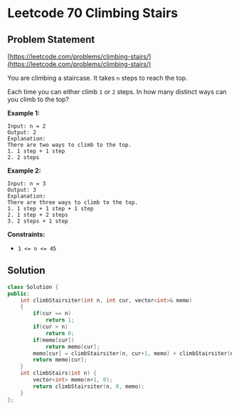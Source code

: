 # Leetcode 70 Climbing Stairs

## Problem Statement

[https://leetcode.com/problems/climbing-stairs/](https://leetcode.com/problems/climbing-stairs/)

You are climbing a staircase. It takes `n` steps to reach the top.

Each time you can either climb `1` or `2` steps. In how many distinct ways can you climb to the top?

**Example 1:**

```text
Input: n = 2
Output: 2
Explanation: 
There are two ways to climb to the top.
1. 1 step + 1 step
2. 2 steps
```

**Example 2:**

```text
Input: n = 3
Output: 3
Explanation: 
There are three ways to climb to the top.
1. 1 step + 1 step + 1 step
2. 1 step + 2 steps
3. 2 steps + 1 step
```

**Constraints:**

* `1 <= n <= 45`

## Solution

```cpp
class Solution {
public:
    int climbStairsiter(int n, int cur, vector<int>& memo)
    {
        if(cur == n)
            return 1;
        if(cur > n)
            return 0;
        if(memo[cur])
            return memo[cur];
        memo[cur] = climbStairsiter(n, cur+1, memo) + climbStairsiter(n, cur+2, memo);
        return memo[cur];
    }
    int climbStairs(int n) {
        vector<int> memo(n+1, 0);
        return climbStairsiter(n, 0, memo);
    }
};
```

